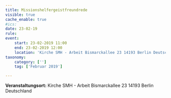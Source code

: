 ```yaml
---
title: Missionshelfergeistfreundrede
visible: true
cache_enable: true
#ics: 
date: 23-02-19
rule: 
event:
	start: 23-02-2019 11:00
	end: 23-02-2019 12:00
	location: 'Kirche SMH - Arbeit Bismarckallee 23 14193‎ Berlin Deutschland'
taxonomy:
	category: ['']
	tag: ['Februar 2019']

---
```




**Veranstaltungsort:** Kirche SMH - Arbeit
Bismarckallee 23
14193‎ Berlin
Deutschland

